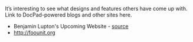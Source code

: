 It’s interesting to see what designs and features others have come up with. Link to DocPad-powered blogs and other sites here.

- Benjamin Lupton's Upcoming Website - [source](https://github.com/balupton/balupton.docpad)
- http://foounit.org